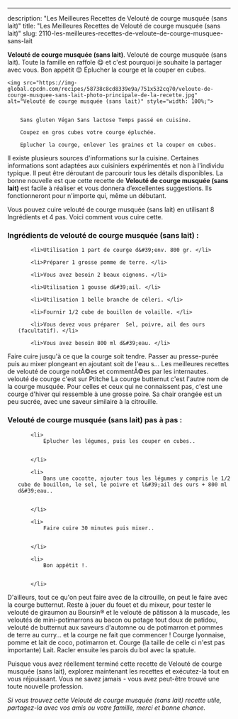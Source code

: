 ---
description: "Les Meilleures Recettes de Velouté de courge musquée (sans lait)"
title: "Les Meilleures Recettes de Velouté de courge musquée (sans lait)"
slug: 2110-les-meilleures-recettes-de-veloute-de-courge-musquee-sans-lait

<p>
	<strong>Velouté de courge musquée (sans lait)</strong>. 
	Velouté de courge musquée (sans lait). Toute la famille en raffole 😋 et c&#39;est pourquoi je souhaite la partager avec vous. Bon appétit 😊 Éplucher la courge et la couper en cubes.
</p>
<p>
	
	<img src="https://img-global.cpcdn.com/recipes/58738c8cd8339e9a/751x532cq70/veloute-de-courge-musquee-sans-lait-photo-principale-de-la-recette.jpg" alt="Velouté de courge musquée (sans lait)" style="width: 100%;">
	
	
		Sans gluten Végan Sans lactose Temps passé en cuisine.
	
		Coupez en gros cubes votre courge épluchée.
	
		Eplucher la courge, enlever les graines et la couper en cubes.
	
</p>

Il existe plusieurs sources d'informations sur la cuisine. Certaines informations sont adaptées aux cuisiniers expérimentés et non à l'individu typique. Il peut être déroutant de parcourir tous les détails disponibles. La bonne nouvelle est que cette recette de <strong> Velouté de courge musquée (sans lait) </strong> est facile à réaliser et vous donnera d’excellentes suggestions. Ils fonctionneront pour n'importe qui, même un débutant.

<!--inarticleads1-->

Vous pouvez cuire velouté de courge musquée (sans lait) en utilisant 8 Ingrédients et 4 pas. Voici comment vous cuire cette.

<h3>Ingrédients de velouté de courge musquée (sans lait) :</h3>

<ol>
	
		<li>Utilisation 1 part de courge d&#39;env. 800 gr. </li>
	
		<li>Préparer 1 grosse pomme de terre. </li>
	
		<li>Vous avez besoin 2 beaux oignons. </li>
	
		<li>Utilisation 1 gousse d&#39;ail. </li>
	
		<li>Utilisation 1 belle branche de céleri. </li>
	
		<li>Fournir 1/2 cube de bouillon de volaille. </li>
	
		<li>Vous devez vous préparer  Sel, poivre, ail des ours (facultatif). </li>
	
		<li>Vous avez besoin 800 ml d&#39;eau. </li>
	
</ol>

Faire cuire jusqu&#39;à ce que la courge soit tendre. Passer au presse-purée puis au mixer plongeant en ajoutant soit de l&#39;eau s… Les meilleures recettes de velouté de courge notÃ©es et commentÃ©es par les internautes. velouté de courge c&#39;est sur Ptitche La courge butternut c&#39;est l&#39;autre nom de la courge musquée. Pour celles et ceux qui ne connaissent pas, c&#39;est une courge d&#39;hiver qui ressemble à une grosse poire. Sa chair orangée est un peu sucrée, avec une saveur similaire à la citrouille. 

<!--inarticleads2-->

<h3>Velouté de courge musquée (sans lait) pas à pas :</h3>

<ol>
	
		<li>
			Eplucher les légumes, puis les couper en cubes..
			
			
		</li>
	
		<li>
			Dans une cocotte, ajouter tous les légumes y compris le 1/2 cube de bouillon, le sel, le poivre et l&#39;ail des ours + 800 ml d&#39;eau..
			
			
		</li>
	
		<li>
			Faire cuire 30 minutes puis mixer..
			
			
		</li>
	
		<li>
			Bon appétit !.
			
			
		</li>
	
</ol>

D&#39;ailleurs, tout ce qu&#39;on peut faire avec de la citrouille, on peut le faire avec la courge butternut. Reste à jouer du fouet et du mixeur, pour tester le velouté de giraumon au Boursin® et le velouté de pâtisson à la muscade, les veloutés de mini-potimarrons au bacon ou potage tout doux de patidou, velouté de butternut aux saveurs d&#39;automne ou de potimarron et pommes de terre au curry… et la courge ne fait que commencer ! Courge lyonnaise, pomme et lait de coco, potimarron et. Courge (la taille de celle ci n&#39;est pas importante) Lait. Racler ensuite les parois du bol avec la spatule. 

<!--inarticleads1-->

<p>
Puisque vous avez réellement terminé cette recette de Velouté de courge musquée (sans lait), explorez maintenant les recettes et exécutez-la tout en vous réjouissant. Vous ne savez jamais - vous avez peut-être trouvé une toute nouvelle profession.
</p>

<p>
<i>Si vous trouvez cette Velouté de courge musquée (sans lait) recette utile, partagez-la avec vos amis ou votre famille, merci et bonne chance.</i>
</p>
